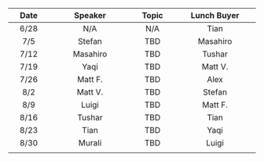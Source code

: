 | Date        | Speaker       | Topic  | Lunch Buyer |
| :-----------: | :-------------: | :------: | :-----------: | 
| 6/28        | N/A           | N/A    | Tian        |
| 7/5         |     Stefan    |  TBD   |  Masahiro   |
| 7/12        |  Masahiro     |  TBD   |  Tushar     |
| 7/19        |  Yaqi         |  TBD   |  Matt V.    |
| 7/26        |  Matt F.      |  TBD   |  Alex       |
| 8/2         |  Matt V.      |  TBD   |  Stefan     |
| 8/9         |  Luigi        |  TBD   |  Matt F.    |
| 8/16        |  Tushar       |  TBD   |  Tian       |
| 8/23        |  Tian         |  TBD   |  Yaqi       |
| 8/30        |  Murali       |  TBD   |  Luigi      |
|<img width=200/>|<img width=500/>|<img width=200/>|<img width=500/>|
